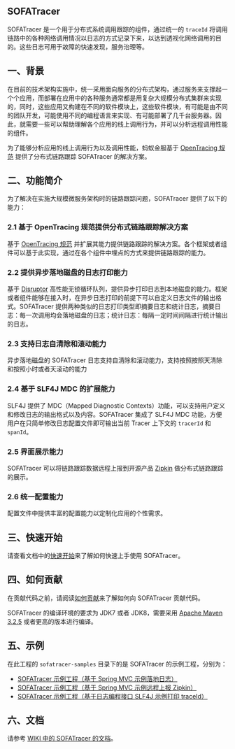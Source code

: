 ## SOFATracer

SOFATracer 是一个用于分布式系统调用跟踪的组件，通过统一的 `traceId` 将调用链路中的各种网络调用情况以日志的方式记录下来，以达到透视化网络调用的目的。这些日志可用于故障的快速发现，服务治理等。

## 一、背景

在目前的技术架构实施中，统一采用面向服务的分布式架构，通过服务来支撑起一个个应用，而部署在应用中的各种服务通常都是用复杂大规模分布式集群来实现的，同时，这些应用又构建在不同的软件模块上，这些软件模块，有可能是由不同的团队开发，可能使用不同的编程语言来实现、有可能部署了几千台服务器。因此，就需要一些可以帮助理解各个应用的线上调用行为，并可以分析远程调用性能的组件。

为了能够分析应用的线上调用行为以及调用性能，蚂蚁金服基于 [OpenTracing 规范](http://opentracing.io/documentation/pages/spec.html) 提供了分布式链路跟踪 SOFATracer 的解决方案。

## 二、功能简介

为了解决在实施大规模微服务架构时的链路跟踪问题，SOFATracer 提供了以下的能力：

### 2.1 基于 OpenTracing 规范提供分布式链路跟踪解决方案

基于 [OpenTracing 规范](http://opentracing.io/documentation/pages/spec.html) 并扩展其能力提供链路跟踪的解决方案。各个框架或者组件可以基于此实现，通过在各个组件中埋点的方式来提供链路跟踪的能力。

### 2.2 提供异步落地磁盘的日志打印能力

基于 [Disruptor](https://github.com/LMAX-Exchange/disruptor) 高性能无锁循环队列，提供异步打印日志到本地磁盘的能力。框架或者组件能够在接入时，在异步日志打印的前提下可以自定义日志文件的输出格式。SOFATracer 提供两种类似的日志打印类型即摘要日志和统计日志，摘要日志：每一次调用均会落地磁盘的日志；统计日志：每隔一定时间间隔进行统计输出的日志。

### 2.3 支持日志自清除和滚动能力

异步落地磁盘的 SOFATracer 日志支持自清除和滚动能力，支持按照按照天清除和按照小时或者天滚动的能力

### 2.4 基于 SLF4J MDC 的扩展能力

SLF4J 提供了 MDC（Mapped Diagnostic Contexts）功能，可以支持用户定义和修改日志的输出格式以及内容。SOFATracer 集成了 SLF4J MDC 功能，方便用户在只简单修改日志配置文件即可输出当前 Tracer 上下文的 `tracerId` 和 `spanId`。

### 2.5 界面展示能力

SOFATracer 可以将链路跟踪数据远程上报到开源产品 [Zipkin](https://zipkin.io/) 做分布式链路跟踪的展示。

### 2.6 统一配置能力

配置文件中提供丰富的配置能力以定制化应用的个性需求。

## 三、快速开始

请查看文档中的[快速开始]()来了解如何快速上手使用 SOFATracer。

## 四、如何贡献

在贡献代码之前，请阅读[如何贡献](./CONTRIBUTING.md)来了解如何向 SOFATracer 贡献代码。

SOFATracer 的编译环境的要求为 JDK7 或者 JDK8，需要采用 [Apache Maven 3.2.5](https://archive.apache.org/dist/maven/maven-3/3.2.5/binaries/) 或者更高的版本进行编译。

## 五、示例

在此工程的 `sofatracer-samples` 目录下的是 SOFATracer 的示例工程，分别为：

* [SOFATracer 示例工程（基于 Spring MVC 示例落地日志）](./tracer-samples/tracer-sample-with-springmvc)
* [SOFATracer 示例工程（基于 Spring MVC 示例远程上报 Zipkin）](./tracer-samples/tracer-sample-with-zipkin)
* [SOFATracer 示例工程（基于日志编程接口 SLF4J 示例打印 traceId）](./tracer-samples/tracer-sample-with-slf4j)
 
## 六、文档

请参考 [WIKI 中的 SOFATracer 的文档](https://github.com/alipay/sofa-tracer/wiki/SOFATracer-%E4%BB%8B%E7%BB%8D)。



